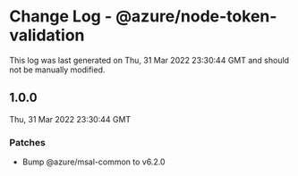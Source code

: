 # Change Log - @azure/node-token-validation

This log was last generated on Thu, 31 Mar 2022 23:30:44 GMT and should not be manually modified.

<!-- Start content -->

## 1.0.0

Thu, 31 Mar 2022 23:30:44 GMT

### Patches

- Bump @azure/msal-common to v6.2.0
